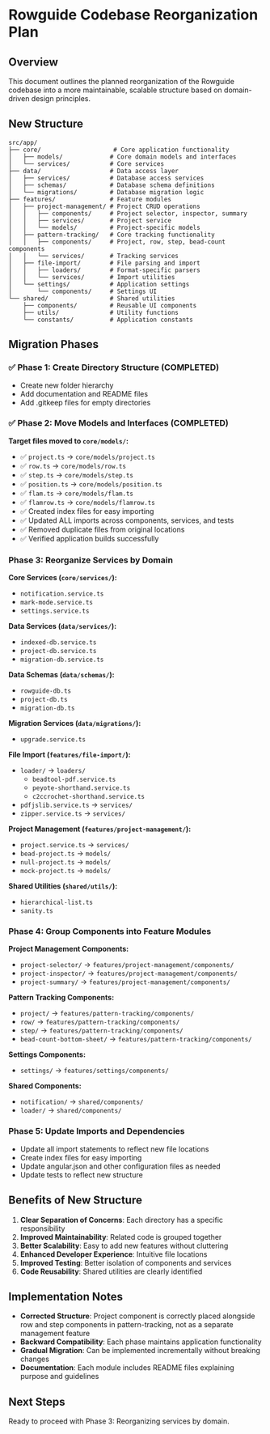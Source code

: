 # Rowguide Codebase Reorganization Plan

## Overview

This document outlines the planned reorganization of the Rowguide codebase into a more maintainable, scalable structure based on domain-driven design principles.

## New Structure

```
src/app/
├── core/                    # Core application functionality
│   ├── models/             # Core domain models and interfaces
│   └── services/           # Core services
├── data/                   # Data access layer
│   ├── services/           # Database access services
│   ├── schemas/            # Database schema definitions
│   └── migrations/         # Database migration logic
├── features/               # Feature modules
│   ├── project-management/ # Project CRUD operations
│   │   ├── components/     # Project selector, inspector, summary
│   │   ├── services/       # Project service
│   │   └── models/         # Project-specific models
│   ├── pattern-tracking/   # Core tracking functionality
│   │   ├── components/     # Project, row, step, bead-count components
│   │   └── services/       # Tracking services
│   ├── file-import/        # File parsing and import
│   │   ├── loaders/        # Format-specific parsers
│   │   └── services/       # Import utilities
│   └── settings/           # Application settings
│       └── components/     # Settings UI
└── shared/                 # Shared utilities
    ├── components/         # Reusable UI components
    ├── utils/              # Utility functions
    └── constants/          # Application constants
```

## Migration Phases

### ✅ Phase 1: Create Directory Structure (COMPLETED)
- Create new folder hierarchy
- Add documentation and README files
- Add .gitkeep files for empty directories

### ✅ Phase 2: Move Models and Interfaces (COMPLETED)
**Target files moved to `core/models/`:**
- ✅ `project.ts` → `core/models/project.ts`
- ✅ `row.ts` → `core/models/row.ts`
- ✅ `step.ts` → `core/models/step.ts`
- ✅ `position.ts` → `core/models/position.ts`
- ✅ `flam.ts` → `core/models/flam.ts`
- ✅ `flamrow.ts` → `core/models/flamrow.ts`
- ✅ Created index files for easy importing
- ✅ Updated ALL imports across components, services, and tests
- ✅ Removed duplicate files from original locations
- ✅ Verified application builds successfully

### Phase 3: Reorganize Services by Domain

**Core Services (`core/services/`):**
- `notification.service.ts`
- `mark-mode.service.ts`
- `settings.service.ts`

**Data Services (`data/services/`):**
- `indexed-db.service.ts`
- `project-db.service.ts`
- `migration-db.service.ts`

**Data Schemas (`data/schemas/`):**
- `rowguide-db.ts`
- `project-db.ts`
- `migration-db.ts`

**Migration Services (`data/migrations/`):**
- `upgrade.service.ts`

**File Import (`features/file-import/`):**
- `loader/` → `loaders/`
  - `beadtool-pdf.service.ts`
  - `peyote-shorthand.service.ts`
  - `c2ccrochet-shorthand.service.ts`
- `pdfjslib.service.ts` → `services/`
- `zipper.service.ts` → `services/`

**Project Management (`features/project-management/`):**
- `project.service.ts` → `services/`
- `bead-project.ts` → `models/`
- `null-project.ts` → `models/`
- `mock-project.ts` → `models/`

**Shared Utilities (`shared/utils/`):**
- `hierarchical-list.ts`
- `sanity.ts`

### Phase 4: Group Components into Feature Modules

**Project Management Components:**
- `project-selector/` → `features/project-management/components/`
- `project-inspector/` → `features/project-management/components/`
- `project-summary/` → `features/project-management/components/`

**Pattern Tracking Components:**
- `project/` → `features/pattern-tracking/components/`
- `row/` → `features/pattern-tracking/components/`
- `step/` → `features/pattern-tracking/components/`
- `bead-count-bottom-sheet/` → `features/pattern-tracking/components/`

**Settings Components:**
- `settings/` → `features/settings/components/`

**Shared Components:**
- `notification/` → `shared/components/`
- `loader/` → `shared/components/`

### Phase 5: Update Imports and Dependencies
- Update all import statements to reflect new file locations
- Create index files for easy importing
- Update angular.json and other configuration files as needed
- Update tests to reflect new structure

## Benefits of New Structure

1. **Clear Separation of Concerns**: Each directory has a specific responsibility
2. **Improved Maintainability**: Related code is grouped together
3. **Better Scalability**: Easy to add new features without cluttering
4. **Enhanced Developer Experience**: Intuitive file locations
5. **Improved Testing**: Better isolation of components and services
6. **Code Reusability**: Shared utilities are clearly identified

## Implementation Notes

- **Corrected Structure**: Project component is correctly placed alongside row and step components in pattern-tracking, not as a separate management feature
- **Backward Compatibility**: Each phase maintains application functionality
- **Gradual Migration**: Can be implemented incrementally without breaking changes
- **Documentation**: Each module includes README files explaining purpose and guidelines

## Next Steps

Ready to proceed with Phase 3: Reorganizing services by domain.
